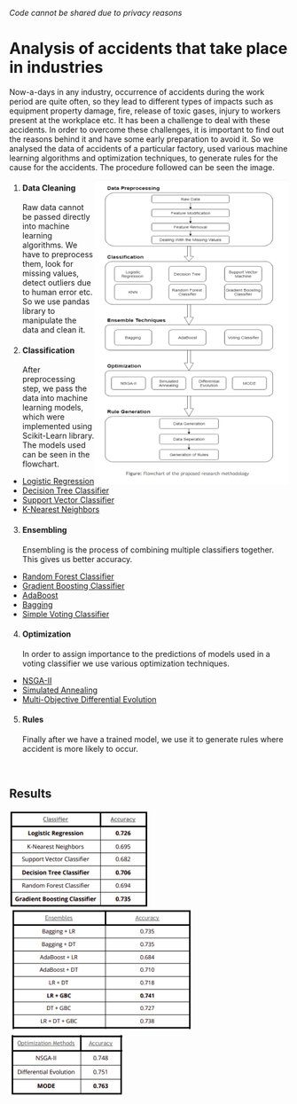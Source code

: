 *Code cannot be shared due to privacy reasons*

# Analysis of accidents that take place in industries

 Now-a-days in any industry, occurrence of accidents during the work period are quite often, so they lead to different types of impacts such as equipment property damage, fire, release of toxic gases, injury to workers present at the workplace etc. It has been a challenge to deal with these accidents. In order to overcome these challenges, it is important to find out the reasons behind it and have some early preparation to avoid it. So we analysed the data of accidents of a particular factory, used various machine learning algorithms and optimization techniques, to generate rules for the cause for the accidents. The procedure followed can be seen the image.
<br>

<img align='right' width="350" height="550" src="images/flowchart.png">



1. #### Data Cleaning
   Raw data cannot be passed directly into machine learning algorithms. We have to preprocess them, look for missing values, detect outliers due to human error etc. So we use pandas library to manipulate the data and clean it.

2. #### Classification
   After preprocessing step, we pass the data into machine learning models, which were implemented using Scikit-Learn library. The models used can be seen in the flowchart.<br>
  * [Logistic Regression]()
  * [Decision Tree Classifier]()
  * [Support Vector Classifier]()
  * [K-Nearest Neighbors]()
  

3. #### Ensembling
   Ensembling is the process of combining multiple classifiers together. This gives us better accuracy.<br>
* [Random Forest Classifier]()
* [Gradient Boosting Classifier]()
* [AdaBoost]()
* [Bagging]()
* [Simple Voting Classifier]()

4. #### Optimization
   In order to assign importance to the predictions of models used in a voting classifier we use various optimization techniques.<br>
* [NSGA-II]()
* [Simulated Annealing]()
* [Multi-Objective Differential Evolution]()
   

5. #### Rules
   Finally after we have a trained model, we use it to generate rules where accident is more likely to occur.
<br>

## Results 

<img align="left" src="/images/Screenshot&#32;from&#32;2020-03-08&#32;12-25-06.png" title="Classifier Results"/>
<img align="left" src="images/Screenshot&#32;from&#32;2020-03-08&#32;12-25-34.png" title="Ensembling Results"/>
<img align="left" src="/images/Screenshot&#32;from&#32;2020-03-08&#32;12-26-00.png" title="Optimization Results"/>
<br/><br/><br/><br/><br/>
